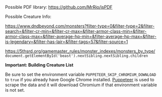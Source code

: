 Possible PDF library: https://github.com/MrRio/jsPDF

Possible Creature Info:

https://www.dndbeyond.com/monsters?filter-type=0&filter-type=2&filter-search=&filter-cr-min=&filter-cr-max=&filter-armor-class-min=&filter-armor-class-max=&filter-average-hp-min=&filter-average-hp-max=&filter-is-legendary=&filter-has-lair=&filter-tags=57&filter-source=1

https://5thsrd.org/gamemaster_rules/monster_indexes/monsters_by_type/ `document.getElementById('beast').nextSibling.nextSibling.children`


**Important: Building Creature List**

Be sure to set the environment variable `PUPPETEER_SKIP_CHROMIUM_DOWNLOAD` to `true` if you already have Google Chrome installed.
[Puppeteer](https://github.com/GoogleChrome/puppeteer) is used to scrape the data and it will download Chromium if that environment variable is not set.